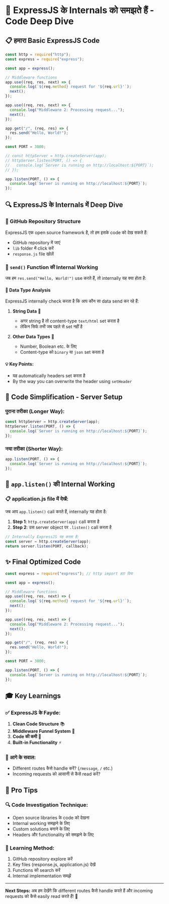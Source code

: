 # 🚀 ExpressJS के Internals को समझते हैं - Code Deep Dive

## 📋 हमारा Basic ExpressJS Code

```javascript
const http = require("http");
const express = require("express");

const app = express();

// Middleware functions
app.use((req, res, next) => {
  console.log(`${req.method} request for '${req.url}'`);
  next();
});

app.use((req, res, next) => {
  console.log("Middleware 2: Processing request...");
  next();
});

app.get("/", (req, res) => {
  res.send("Hello, World!");
});

const PORT = 3000;

// const httpServer = http.createServer(app);
// httpServer.listen(PORT, () => {
//   console.log(`Server is running on http://localhost:${PORT}`);
// });

app.listen(PORT, () => {
  console.log(`Server is running on http://localhost:${PORT}`);
});
```

## 🔍 ExpressJS के Internals में Deep Dive

### 📂 GitHub Repository Structure
ExpressJS एक open source framework है, तो हम इसके code को देख सकते हैं:
- GitHub repository में जाएं
- `lib` folder में click करें
- `response.js` file खोलें

### 🔎 `send()` Function की Internal Working

जब हम `res.send("Hello, World!")` use करते हैं, तो internally यह क्या होता है:

#### 🧪 Data Type Analysis
ExpressJS internally check करता है कि आप कौन सा data send कर रहे हैं:

1. **String Data** 📝
   - अगर string है तो content-type `text/html` set करता है
   - लेकिन सिर्फ तभी जब पहले से set नहीं है

2. **Other Data Types** 🔢
   - Number, Boolean etc. के लिए
   - Content-type को `binary` या `json` set करता है

#### 💡 Key Points:
- यह automatically headers set करता है
- By the way you can overwrite the header using ```setHeader``` 

## 🎯 Code Simplification - Server Setup

### पुराना तरीका (Longer Way):
```javascript
const httpServer = http.createServer(app);
httpServer.listen(PORT, () => {
  console.log(`Server is running on http://localhost:${PORT}`);
});
```

### नया तरीका (Shorter Way):
```javascript
app.listen(PORT, () => {
  console.log(`Server is running on http://localhost:${PORT}`);
});
```

## 🔧 `app.listen()` की Internal Working

### 📋 application.js file में देखें:
जब आप `app.listen()` call करते हैं, internally यह होता है:

1. **Step 1**: `http.createServer(app)` call करता है
2. **Step 2**: उस server object पर `.listen()` call करता है

```javascript
// Internally ExpressJS यह करता है:
const server = http.createServer(app);
return server.listen(PORT, callback);
```

## ✨ Final Optimized Code

```javascript
const express = require("express"); // http import हटा दिया

const app = express();

// Middleware functions
app.use((req, res, next) => {
  console.log(`${req.method} request for '${req.url}'`);
  next();
});

app.use((req, res, next) => {
  console.log("Middleware 2: Processing request...");
  next();
});

app.get("/", (req, res) => {
  res.send("Hello, World!");
});

const PORT = 3000;

app.listen(PORT, () => {
  console.log(`Server is running on http://localhost:${PORT}`);
});
```

## 🎓 Key Learnings

### ✅ ExpressJS के Fayde:
1. **Clean Code Structure** 📚
2. **Middleware Funnel System** 🔄
3. **Code की कमी** 💪
4. **Built-in Functionality** ⚡

### 🤔 आगे के सवाल:
- Different routes कैसे handle करें? (`/message`, `/` etc.)
- Incoming requests को आसानी से कैसे read करें?

## 🚀 Pro Tips

### 🔍 Code Investigation Technique:
- Open source libraries के code को देखना
- Internal working समझने के लिए
- Custom solutions बनाने के लिए
- Headers और functionality को समझने के लिए

### 📖 Learning Method:
1. GitHub repository explore करें
2. Key files (response.js, application.js) देखें  
3. Functions को search करें
4. Internal implementation समझें

---

**Next Steps:** अब हम देखेंगे कि different routes कैसे handle करते हैं और incoming requests को कैसे easily read करते हैं! 🎯